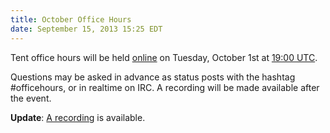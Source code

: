 ```yaml
---
title: October Office Hours
date: September 15, 2013 15:25 EDT
---
```


Tent office hours will be held [online](/officehours) on Tuesday,
October 1st at [19:00 UTC](http://everytimezone.com/#2013-10-1,420,6bj).

Questions may be asked in advance as status posts with the hashtag #officehours,
or in realtime on IRC. A recording will be made available after the event.

**Update**: [A recording](/officehours/2013-10-01) is available.
